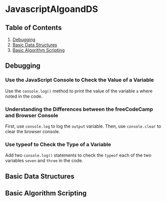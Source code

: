 # JavascriptAlgoandDS

## Table of Contents

1. [Debugging](#debugging)
2. [Basic Data Structures](#basic-data-structures)
3. [Basic Algorithm Scripting](#basic-algorithm-scripting)

## **Debugging**

### Use the JavaScript Console to Check the Value of a Variable

Use the ```console.log()``` method to print the value of the variable ```a``` where noted in the code.

### Understanding the Differences between the freeCodeCamp and Browser Console

First, use ```console.log``` to log the ```output``` variable. Then, use ```console.clear``` to clear the browser console.

### Use typeof to Check the Type of a Variable

Add two ```console.log()``` statements to check the ```typeof``` each of the two variables ```seven``` and ```three``` in the code.





## **Basic Data Structures**



## **Basic Algorithm Scripting**
